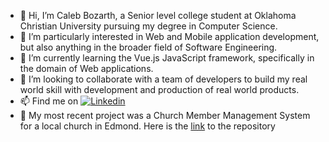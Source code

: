 - 👋 Hi, I’m Caleb Bozarth, a Senior level college student at Oklahoma Christian University pursuing my degree in Computer Science.
- 👀 I’m particularly interested in Web and Mobile application development, but also anything in the broader field of Software Engineering.
- 🌱 I’m currently learning the Vue.js JavaScript framework, specifically in the domain of Web applications.
- 💞️ I’m looking to collaborate with a team of developers to build my real world skill with development and production of real world products.
- 📫 Find me on [![Linkedin](https://i.stack.imgur.com/gVE0j.png)](www.linkedin.com/in/caleb-bozarth)
- 🔗 My most recent project was a Church Member Management System for a local church in Edmond. Here is the [link](https://github.com/tylerdavidjoy/SEV-Project-Vue) to the repository

<!---
CalebMatthewBozarth/CalebMatthewBozarth is a ✨ special ✨ repository because its `README.md` (this file) appears on your GitHub profile.
You can click the Preview link to take a look at your changes.
--->
